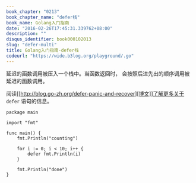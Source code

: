 ```yaml
---
book_chapter: "0213"
book_chapter_name: "defer栈"
book_name: Golang入门指南
date: "2016-02-26T17:45:31.339762+08:00"
description: ""
disqus_identifier: book000102013
slug: "defer-multi"
title: Golang入门指南-defer栈
codeurl: "https://wide.b3log.org/playground/.go"
---
```





延迟的函数调用被压入一个栈中。当函数返回时，
会按照后进先出的顺序调用被延迟的函数调用。

阅读[[http://blog.go-zh.org/defer-panic-and-recover][博文]]了解更多关于 `defer` 语句的信息。

```
package main

import "fmt"

func main() {
	fmt.Println("counting")

	for i := 0; i < 10; i++ {
		defer fmt.Println(i)
	}

	fmt.Println("done")
}

```

